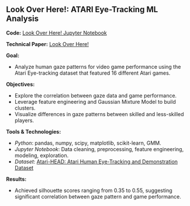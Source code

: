 ## Look Over Here!: ATARI Eye-Tracking ML Analysis
**Code:** [Look Over Here! Jupyter Notebook](https://github.com/ahourani2000/Look-Over-Here/blob/main/MS%20Technical%20Paper.ipynb)

**Technical Paper:** [Look Over Here!](Final_MS_Technical_Paper.pdf)

**Goal:** 
- Analyze human gaze patterns for video game performance using the Atari Eye-tracking dataset that featured 16 different Atari games.

**Objectives:** 
- Explore the correlation between gaze data and game performance.
- Leverage feature engineering and Gaussian Mixture Model to build clusters.
- Visualize differences in gaze patterns between skilled and less-skilled players.

**Tools & Technologies:** 
- *Python*: pandas, numpy, scipy, matplotlib, scikit-learn, GMM.
- *Jupyter Notebook*: Data cleaning, preprocessing, feature engineering, modeling, exploration.
- *Dataset*: [Atari-HEAD: Atari Human Eye-Tracking and Demonstration Dataset](https://zenodo.org/records/3451402)

**Results:** 
- Achieved silhouette scores ranging from 0.35 to 0.55, suggesting significant correlation between gaze pattern and game performance.
